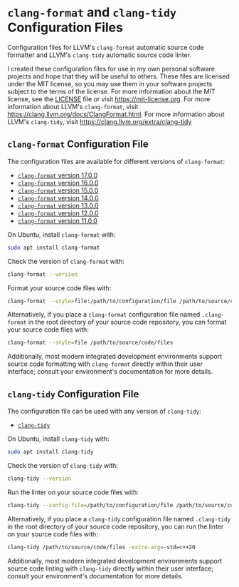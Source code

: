 # `clang-format` and `clang-tidy` Configuration Files

Configuration files for LLVM's `clang-format` automatic source code formatter and LLVM's `clang-tidy` automatic source code linter.

I created these configuration files for use in my own personal software projects and hope that they will be useful to others. These files are licensed under the MIT license, so you may use them in your software projects subject to the terms of the license. For more information about the MIT license, see the [LICENSE](LICENSE) file or visit <https://mit-license.org>. For more information about LLVM's `clang-format`, visit <https://clang.llvm.org/docs/ClangFormat.html>. For more information about LLVM's `clang-tidy`, visit <https://clang.llvm.org/extra/clang-tidy>

## `clang-format` Configuration File

The configuration files are available for different versions of `clang-format`:

- [`clang-format` version 17.0.0](clang-format-17.0.0/.clang-format)
- [`clang-format` version 16.0.0](clang-format-16.0.0/.clang-format)
- [`clang-format` version 15.0.0](clang-format-15.0.0/.clang-format)
- [`clang-format` version 14.0.0](clang-format-14.0.0/.clang-format)
- [`clang-format` version 13.0.0](clang-format-13.0.0/.clang-format)
- [`clang-format` version 12.0.0](clang-format-12.0.0/.clang-format)
- [`clang-format` version 11.0.0](clang-format-11.0.0/.clang-format)

On Ubuntu, install `clang-format` with:

```BASH
sudo apt install clang-format
```

Check the version of `clang-format` with:

```BASH
clang-format --version
```

Format your source code files with:

```BASH
clang-format --style=file:/path/to/configuration/file /path/to/source/code/files
```

Alternatively, if you place a `clang-format` configuration file named `.clang-format` in the root directory of your source code repository, you can format your source code files with:

```BASH
clang-format --style=file /path/to/source/code/files
```

Additionally, most modern integrated development environments support source code formatting with `clang-format` directly within their user interface; consult your environment's documentation for more details.

## `clang-tidy` Configuration File

The configuration file can be used with any version of `clang-tidy`:

- [`clang-tidy`](clang-tidy/.clang-tidy)

On Ubuntu, install `clang-tidy` with:

```BASH
sudo apt install clang-tidy
```

Check the version of `clang-tidy` with:

```BASH
clang-tidy --version
```

Run the linter on your source code files with:

```BASH
clang-tidy --config-file=/path/to/configuration/file /path/to/source/code/files -extra-arg=-std=c++20
```

Alternatively, if you place a `clang-tidy` configuration file named `.clang-tidy` in the root directory of your source code repository, you can run the linter on your source code files with:

```BASH
clang-tidy /path/to/source/code/files -extra-arg=-std=c++20
```

Additionally, most modern integrated development environments support source code linting with `clang-tidy` directly within their user interface; consult your environment's documentation for more details.
